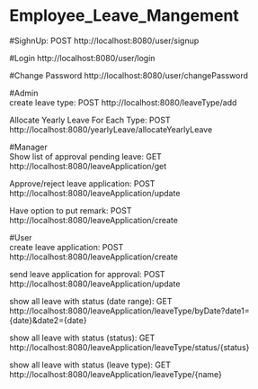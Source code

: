 # Employee_Leave_Mangement

#SighnUp: POST
http://localhost:8080/user/signup

#Login
http://localhost:8080/user/login

#Change Password
http://localhost:8080/user/changePassword

#Admin <br>
create leave type: POST
http://localhost:8080/leaveType/add

Allocate Yearly Leave For Each Type: POST
http://localhost:8080/yearlyLeave/allocateYearlyLeave

#Manager <br>
Show list of approval pending leave: GET
http://localhost:8080/leaveApplication/get

Approve/reject leave application: POST
http://localhost:8080/leaveApplication/update

Have option to put remark: POST
http://localhost:8080/leaveApplication/create

#User <br>
create leave application: POST
http://localhost:8080/leaveApplication/create

send leave application for approval: POST
http://localhost:8080/leaveApplication/update

show all leave with status (date range): GET
http://localhost:8080/leaveApplication/leaveType/byDate?date1={date}&date2={date}

show all leave with status (status): GET
http://localhost:8080/leaveApplication/leaveType/status/{status}

show all leave with status (leave type): GET
http://localhost:8080/leaveApplication/leaveType/{name}

 
